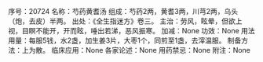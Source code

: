 序号：20724
名称：芍药黄耆汤
组成：芍药2两，黄耆3两，川芎2两，乌头（炮，去皮）半两。
出处：《全生指迷方》卷三。
主治：劳风，眩晕，但欲上视，目瞑不能开，开而眩，唾出若涕，恶风振寒。
加减：None
功效：None
用法用量：每服5钱，水2盏，加生姜3片，大枣1个，同煎至1盏，去滓温服。
制备方法：上为散。
临床应用：None
各家论述：None
用药禁忌：None
附注：None

